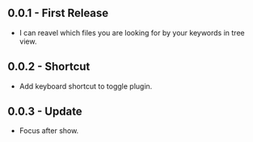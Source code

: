 ## 0.0.1 - First Release
* I can reavel which files you are looking for by your keywords in tree view.

## 0.0.2 - Shortcut
* Add keyboard shortcut to toggle plugin.

## 0.0.3 - Update
* Focus after show.
